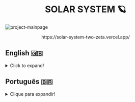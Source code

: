 <h1 align="center">SOLAR SYSTEM 🪐</h1>
<img src="https://user-images.githubusercontent.com/96205316/187093372-3e5b73ca-e736-48c9-8f31-6b10e43275ae.png" alt="project-mainpage"/>
<p align="center">https://solar-system-two-zeta.vercel.app/</p>

## English 🇬🇧
<details>
  <summary>Click to expand!</summary>
  
### Description
This project was developed in April 2022, as part of the Front-end module at Trybe.
The objective of Solar System was to create a landing page containing all planets and known missions to these planets, using React components.

### Technologies and Tools
Solar System was developed using React and CSS.
<br>
<img src="https://user-images.githubusercontent.com/96205316/187093063-65c585d3-b049-4e50-ba3b-d5b04cac6fe1.png" height="75" alt="react-logo"/>
<img src="https://logospng.org/download/css-3/logo-css-3-2048.png" width="75" alt="css-logo"/>
<br>
In it, I could develop my skills of:
- ```JSX```, a Javascript syntax extension;
- The ```render()``` method;
- Imports and exports from different files;
- Utilization of ```props```;
- Validate props using the ```PropTypes``` library;
- Create components from an array using HOFs.

### Installation
1. Create a directory using the **mkdir** command:
```
  mkdir saraivais-projects
```

2. Access the directory using the **cd** command and clone the repository:
```
  cd saraivais-projects
  git clone git@github.com:saraivais/solar-system.git
```

3. Access the project directory and install it's dependencies:
```
  cd solar-system
  npm i
```

4. Lastly, use the **npm start** command and access the project via browser, using the following url
```
  http://localhost:3000
```

### You can find this project [here](https://solar-system-two-zeta.vercel.app/)!

</details>

## Português 🇧🇷
<details>
  <summary>Clique para expandir!</summary>
  
### Descrição
Este projeto foi desenvolvido em Abril de 2022, como parte do módulo Front-end da Trybe.
O objetivo do Solar System era criar uma landing page contendo todos os planetas e missões conhecidas a estes planetas, usando componentes React.
### Tecnologias e Ferramentas
O Solar System foi desenvolvido usando React e CSS.
<br>
<img src="https://user-images.githubusercontent.com/96205316/187093063-65c585d3-b049-4e50-ba3b-d5b04cac6fe1.png" height="75" alt="react-logo"/>
<img src="https://logospng.org/download/css-3/logo-css-3-2048.png" width="75" alt="css-logo"/>
<br>
Nele, pude desenvolver minhas habilidades de:
- ```JSX```, uma extensão de sintaxe Javascript;
- O método ```render()```;
- Importações e exportações de diferentes arquivos;
- Utilização de ```props```;
- Validar props usando a biblioteca ```PropTypes```;
- Criar componentes a partir de um array usando HOFs.

### Instalação
1. Crie um diretório usando o comando **mkdir**:
```
  mkdir saraivais-projetos
```

2. Acesse o diretório usando o comando **cd** e clone o repositório:
```
  cd saraivais-projetos
  git clone git@github.com:saraivais/solar-system.git
```

3. Acesse o diretório do projeto e instale suas dependências:
```
  cd solar-system
  npm i
```

4. Por fim, use o comando **npm start** e acesse o projeto via navegador, usando a seguinte url
```
  http://localhost:3000
```

### Você pode encontrar este projeto [aqui](https://solar-system-two-zeta.vercel.app/)!

</details>

